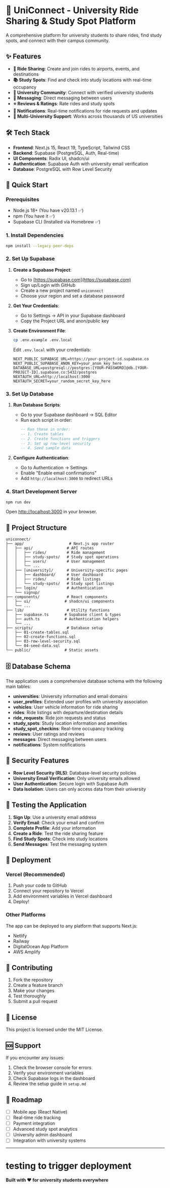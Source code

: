 # 🚀 UniConnect - University Ride Sharing & Study Spot Platform

A comprehensive platform for university students to share rides, find study spots, and connect with their campus community.

## ✨ Features

- **🚗 Ride Sharing**: Create and join rides to airports, events, and destinations
- **📚 Study Spots**: Find and check into study locations with real-time occupancy
- **👥 University Community**: Connect with verified university students
- **💬 Messaging**: Direct messaging between users
- **⭐ Reviews & Ratings**: Rate rides and study spots
- **🔔 Notifications**: Real-time notifications for ride requests and updates
- **🏫 Multi-University Support**: Works across thousands of US universities

## 🛠️ Tech Stack

- **Frontend**: Next.js 15, React 19, TypeScript, Tailwind CSS
- **Backend**: Supabase (PostgreSQL, Auth, Real-time)
- **UI Components**: Radix UI, shadcn/ui
- **Authentication**: Supabase Auth with university email verification
- **Database**: PostgreSQL with Row Level Security

## 🚀 Quick Start

### Prerequisites

- Node.js 18+ (You have v20.13.1 ✅)
- npm (You have it ✅)
- Supabase CLI (Installed via Homebrew ✅)

### 1. Install Dependencies

```bash
npm install --legacy-peer-deps
```

### 2. Set Up Supabase

1. **Create a Supabase Project**:
   - Go to [https://supabase.com](https://supabase.com)
   - Sign up/Login with GitHub
   - Create a new project named `uniconnect`
   - Choose your region and set a database password

2. **Get Your Credentials**:
   - Go to Settings → API in your Supabase dashboard
   - Copy the Project URL and anon/public key

3. **Create Environment File**:
   ```bash
   cp .env.example .env.local
   ```
   
   Edit `.env.local` with your credentials:
   ```env
   NEXT_PUBLIC_SUPABASE_URL=https://your-project-id.supabase.co
   NEXT_PUBLIC_SUPABASE_ANON_KEY=your_anon_key_here
   DATABASE_URL=postgresql://postgres:[YOUR-PASSWORD]@db.[YOUR-PROJECT-ID].supabase.co:5432/postgres
   NEXTAUTH_URL=http://localhost:3000
   NEXTAUTH_SECRET=your_random_secret_key_here
   ```

### 3. Set Up Database

1. **Run Database Scripts**:
   - Go to your Supabase dashboard → SQL Editor
   - Run each script in order:
     ```sql
     -- Run these in order:
     -- 1. Create tables
     -- 2. Create functions and triggers
     -- 3. Set up row-level security
     -- 4. Seed sample data
     ```

2. **Configure Authentication**:
   - Go to Authentication → Settings
   - Enable "Enable email confirmations"
   - Add `http://localhost:3000` to redirect URLs

### 4. Start Development Server

```bash
npm run dev
```

Open [http://localhost:3000](http://localhost:3000) in your browser.

## 📁 Project Structure

```
uniconnect/
├── app/                    # Next.js app router
│   ├── api/               # API routes
│   │   ├── rides/         # Ride management
│   │   ├── study-spots/   # Study spot operations
│   │   ├── users/         # User management
│   │   └── ...
│   ├── [university]/      # University-specific pages
│   │   ├── dashboard/     # User dashboard
│   │   ├── rides/         # Ride listings
│   │   └── study-spots/   # Study spot listings
│   ├── login/             # Authentication
│   └── signup/
├── components/            # React components
│   ├── ui/               # shadcn/ui components
│   └── ...
├── lib/                   # Utility functions
│   ├── supabase.ts       # Supabase client & types
│   ├── auth.ts           # Authentication helpers
│   └── ...
├── scripts/               # Database setup
│   ├── 01-create-tables.sql
│   ├── 02-create-functions.sql
│   ├── 03-row-level-security.sql
│   └── 04-seed-data.sql
└── public/               # Static assets
```

## 🗄️ Database Schema

The application uses a comprehensive database schema with the following main tables:

- **universities**: University information and email domains
- **user_profiles**: Extended user profiles with university association
- **vehicles**: User vehicle information for ride sharing
- **rides**: Ride listings with departure/destination details
- **ride_requests**: Ride join requests and status
- **study_spots**: Study location information and amenities
- **study_spot_checkins**: Real-time occupancy tracking
- **reviews**: User ratings and reviews
- **messages**: Direct messaging between users
- **notifications**: System notifications

## 🔐 Security Features

- **Row Level Security (RLS)**: Database-level security policies
- **University Email Verification**: Only university emails allowed
- **User Authentication**: Secure login with Supabase Auth
- **Data Isolation**: Users can only access data from their university

## 🧪 Testing the Application

1. **Sign Up**: Use a university email address
2. **Verify Email**: Check your email and confirm
3. **Complete Profile**: Add your information
4. **Create a Ride**: Test the ride sharing feature
5. **Find Study Spots**: Check into study locations
6. **Send Messages**: Test the messaging system

## 🚀 Deployment

### Vercel (Recommended)

1. Push your code to GitHub
2. Connect your repository to Vercel
3. Add environment variables in Vercel dashboard
4. Deploy!

### Other Platforms

The app can be deployed to any platform that supports Next.js:
- Netlify
- Railway
- DigitalOcean App Platform
- AWS Amplify

## 🤝 Contributing

1. Fork the repository
2. Create a feature branch
3. Make your changes
4. Test thoroughly
5. Submit a pull request

## 📝 License

This project is licensed under the MIT License.

## 🆘 Support

If you encounter any issues:

1. Check the browser console for errors
2. Verify your environment variables
3. Check Supabase logs in the dashboard
4. Review the setup guide in `setup.md`

## 🎯 Roadmap

- [ ] Mobile app (React Native)
- [ ] Real-time ride tracking
- [ ] Payment integration
- [ ] Advanced study spot analytics
- [ ] University admin dashboard
- [ ] Integration with university systems

---
# testing to trigger deployment
**Built with ❤️ for university students everywhere**
